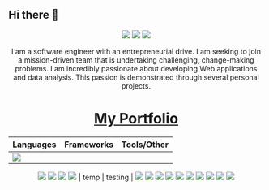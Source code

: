 ## Hi there 👋

<p align="center">
 
 <img src="https://badges.pufler.dev/visits/JayNode/JayNode"/> 
 <img src="https://badges.pufler.dev/repos/JayNode"/>
 <img src="https://badges.pufler.dev/commits/monthly/JayNode" />
</p>

<p align="center">
I am a software engineer with an entrepreneurial drive. I am seeking to join a mission-driven team that is undertaking challenging, change-making problems. I am incredibly passionate about developing Web applications and data analysis. This passion is demonstrated through several personal projects.
</p>
<h1 align="center"><a href="">My Portfolio</a></h1>
<p align="center">

| Languages  | Frameworks | Tools/Other |
| :------------- | :------------- | :------------- |
| <img src="https://img.shields.io/badge/-Python-black?style=flat-square&logo=python"/>
  <img src="https://img.shields.io/badge/-JavaScript-black?style=flat-square&logo=javascript"/> 
  <img src="https://img.shields.io/badge/-HTML5-E34F26?style=flat-square&logo=html5&logoColor=white"/>
  <img src="https://img.shields.io/badge/-CSS3-1572B6?style=flat-square&logo=css3"/> 
  <img src="https://img.shields.io/badge/-Java-black?style=flat-square&logo=java"/> | temp | testing |


<img src="https://img.shields.io/badge/-C++-00599C?style=flat-square&logo=c"/>
<img src="https://img.shields.io/badge/-Bootstrap-563D7C?style=flat-square&logo=bootstrap"/>

<img src="https://img.shields.io/badge/-Agile/Scrum-black?style=flat-square&logo=scrum"/>
<img src="https://img.shields.io/badge/-QT-black?style=flat-square&logo=qt"/>
<img src="https://img.shields.io/badge/-MySQL-black?style=flat-square&logo=mysql"/>
<img src="https://img.shields.io/badge/-Git-black?style=flat-square&logo=git"/>
<img src="https://img.shields.io/badge/-GitHub-black?style=flat-square&logo=github"/>
<img src="https://img.shields.io/badge/-Nodejs-black?style=flat-square&logo=Node.js"/> 
<img src="https://img.shields.io/badge/-MongoDB-black?style=flat-square&logo=mongodb"/>
<img src="https://img.shields.io/badge/-React-black?style=flat-square&logo=react"/>
</p>


